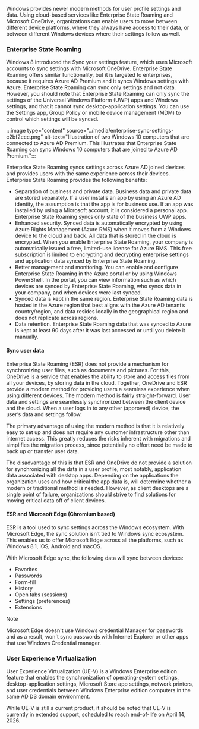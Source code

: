 Windows provides newer modern methods for user profile settings and data. Using cloud-based services like Enterprise State Roaming and Microsoft OneDrive, organizations can enable users to move between different device platforms, where they always have access to their data, or between different Windows devices where their settings follow as well.

### Enterprise State Roaming

Windows 8 introduced the Sync your settings feature, which uses Microsoft accounts to sync settings with Microsoft OneDrive. Enterprise State Roaming offers similar functionality, but it is targeted to enterprises, because it requires Azure AD Premium and it syncs Windows settings with Azure. Enterprise State Roaming can sync only settings and not data. However, you should note that Enterprise State Roaming can only sync the settings of the Universal Windows Platform (UWP) apps and Windows settings, and that it cannot sync desktop-application settings. You can use the Settings app, Group Policy or mobile device management (MDM) to control which settings will be synced.

:::image type="content" source="../media/enterprise-sync-settings-c2bf2ecc.png" alt-text="Illustration of two Windows 10 computers that are connected to Azure AD Premium. This illustrates that Enterprise State Roaming can sync Windows 10 computers that are joined to Azure AD Premium.":::


Enterprise State Roaming syncs settings across Azure AD joined devices and provides users with the same experience across their devices. Enterprise State Roaming provides the following benefits:

 -  Separation of business and private data. Business data and private data are stored separately. If a user installs an app by using an Azure AD identity, the assumption is that the app is for business use. If an app was installed by using a Microsoft account, it is considered a personal app. Enterprise State Roaming syncs only state of the business UWP apps.
 -  Enhanced security. Synced data is automatically encrypted by using Azure Rights Management (Azure RMS) when it moves from a Windows device to the cloud and back. All data that is stored in the cloud is encrypted. When you enable Enterprise State Roaming, your company is automatically issued a free, limited-use license for Azure RMS. This free subscription is limited to encrypting and decrypting enterprise settings and application data synced by Enterprise State Roaming.
 -  Better management and monitoring. You can enable and configure Enterprise State Roaming in the Azure portal or by using Windows PowerShell. In the portal, you can view information such as which devices are synced by Enterprise State Roaming, who syncs data in your company, and when devices were last synced.
 -  Synced data is kept in the same region. Enterprise State Roaming data is hosted in the Azure region that best aligns with the Azure AD tenant’s country/region, and data resides locally in the geographical region and does not replicate across regions.
 -  Data retention. Enterprise State Roaming data that was synced to Azure is kept at least 90 days after it was last accessed or until you delete it manually.

#### Sync user data

Enterprise State Roaming (ESR) does not provide a mechanism for synchronizing user files, such as documents and pictures. For this, OneDrive is a service that enables the ability to store and access files from all your devices, by storing data in the cloud. Together, OneDrive and ESR provide a modern method for providing users a seamless experience when using different devices. The modern method is fairly straight-forward. User data and settings are seamlessly synchronized between the client device and the cloud. When a user logs in to any other (approved) device, the user’s data and settings follow.

The primary advantage of using the modern method is that it is relatively easy to set up and does not require any customer infrastructure other than internet access. This greatly reduces the risks inherent with migrations and simplifies the migration process, since potentially no effort need be made to back up or transfer user data.

The disadvantage of this is that ESR and OneDrive do not provide a solution for synchronizing all the data in a user profile, most notably, application data associated with desktop apps. Depending on the applications the organization uses and how critical the app data is, will determine whether a modern or traditional method is needed. However, as client desktops are a single point of failure, organizations should strive to find solutions for moving critical data off of client devices.

#### ESR and Microsoft Edge (Chromium based)

ESR is a tool used to sync settings across the Windows ecosystem. With Microsoft Edge, the sync solution isn’t tied to Windows sync ecosystem. This enables us to offer Microsoft Edge across all the platforms, such as Windows 8.1, iOS, Android and macOS.

With Microsoft Edge sync, the following data will sync between devices:

 -  Favorites
 -  Passwords
 -  Form-fill
 -  History
 -  Open tabs (sessions)
 -  Settings (preferences)
 -  Extensions

> [!NOTE]
> Microsoft Edge doesn't use Windows credential Manager for passwords and as a result, won't sync passwords with Internet Explorer or other apps that use Windows Credential manager.

### User Experience Virtualization

User Experience Virtualization (UE-V) is a Windows Enterprise edition feature that enables the synchronization of operating-system settings, desktop-application settings, Microsoft Store app settings, network printers, and user credentials between Windows Enterprise edition computers in the same AD DS domain environment.

While UE-V is still a current product, it should be noted that UE-V is currently in extended support, scheduled to reach end-of-life on April 14, 2026.
